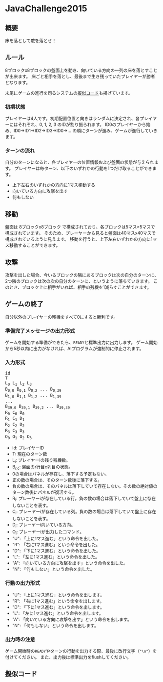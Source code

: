 # JavaChallenge2015

## 概要

床を落として敵を落とせ！

## ルール

8ブロックx8ブロックの盤面上を動き、向いている方向の一列の床を落とすことが出来ます。
床ごと相手を落とし、最後まで生き残っていたプレイヤーが勝者となります。

末尾にゲームの進行を司るシステムの[擬似コード](#PseudoCode)も掲げています。

### 初期状態

プレイヤーは4人です。初期配置位置と向きはランダムに決定され、各プレイヤーにはそれぞれ、0, 1, 2, 3 のIDが割り振られます。
ID0のプレイヤーから始め、ID0->ID1->ID2->ID3->ID0->... の順にターンが進み、ゲームが進行していきます。

### ターンの流れ

自分のターンになると、各プレイヤーの位置情報および盤面の状態が与えられます。
プレイヤーは毎ターン、以下のいずれかの行動を1つだけ取ることができます。
- 上下左右のいずれかの方向に1マス移動する
- 向いている方向に攻撃を出す
- 何もしない

## 移動

盤面は 8ブロックx8ブロック で構成されており、各ブロックは5マス×5マスで構成されています。
そのため、プレーヤーから見ると盤面は40マスx40マスで構成されているように見えます。
移動を行うと、上下左右いずれかの方向に1マス移動することができます。

## 攻撃

攻撃を出した場合、今いるブロックの隣にあるブロックは次の自分のターンに、2つ隣のブロックは次の次の自分のターンに、というように落ちていきます。
このとき、ブロック上に相手がいれば、相手の残機を1減らすことができます。

## ゲームの終了

自分以外のプレイヤーの残機をすべて0にすると勝利です。


### 準備完了メッセージの出力形式

ゲームを開始する準備ができたら、`READY`と標準出力に出力します。
ゲーム開始から5秒以内に出力がなければ、AIプログラムが強制的に停止されます。

### 入力形式

<pre>
id
T
L<sub>0</sub> L<sub>1</sub> L<sub>2</sub> L<sub>3</sub>
B<sub>0,0</sub> B<sub>0,1</sub> B<sub>0,2</sub> ... B<sub>0,39</sub>
B<sub>1,0</sub> B<sub>1,1</sub> B<sub>1,2</sub> ... B<sub>1,39</sub>
...
B<sub>39,0</sub> B<sub>39,1</sub> B<sub>39,2</sub> ... B<sub>39,39</sub>
R<sub>0</sub> C<sub>0</sub> D<sub>0</sub>
R<sub>1</sub> C<sub>1</sub> D<sub>1</sub>
R<sub>2</sub> C<sub>2</sub> D<sub>2</sub>
R<sub>3</sub> C<sub>3</sub> D<sub>3</sub>
O<sub>0</sub> O<sub>1</sub> O<sub>2</sub> O<sub>3</sub>
</pre>

* id: プレイヤーID
* T: 現在のターン数
* L<sub>i</sub>: プレイヤーiの残り残機数。
* B<sub>r,c</sub>: 盤面のr行目c列目の状態。
 * 0の場合はパネルが存在し、落下する予定もない。
 * 正の数の場合は、そのターン数後に落下する。
 * 負の数の場合は、そのパネルは落下していて存在しない。その数の絶対値のターン数後にパネルが復活する。
* R<sub>i</sub>: プレーヤーiが存在している行。負の数の場合は落下していて盤上に存在しないことを表す。
* C<sub>i</sub>: プレーヤーiが存在している列。負の数の場合は落下していて盤上に存在しないことを表す。
* D<sub>i</sub>: プレーヤーi向いている方向。
* O<sub>i</sub>: プレーヤーiが出力したコマンド。
 * "U": 「上に1マス進む」という命令を出した。
 * "R": 「右に1マス進む」という命令を出した。
 * "D": 「下に1マス進む」という命令を出した。
 * "L": 「左に1マス進む」という命令を出した。
 * "A": 「向いている方向に攻撃を出す」という命令を出した。
 * "N": 「何もしない」という命令を出した。

### 行動の出力形式

 * "U": 「上に1マス進む」という命令を出します。
 * "R": 「右に1マス進む」という命令を出します。
 * "D": 「下に1マス進む」という命令を出します。
 * "L": 「左に1マス進む」という命令を出します。
 * "A": 「向いている方向に攻撃を出す」という命令を出します。
 * "N": 「何もしない」という命令を出します。


### 出力時の注意

ゲーム開始時の`READY`やターンの行動を出力する際、最後に改行文字（`"\n"`）を付けてください。
また、出力後は標準出力をflushしてください。

<a name="PseudoCode"></a>

## 擬似コード
